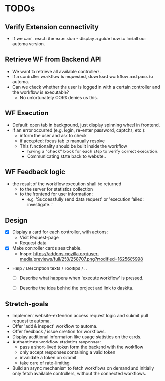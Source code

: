 
# TODOs

## Verify Extension connectivity
- If we can't reach the extension - display a guide how to install our automa version.

## Retrieve WF from Backend API
- We want to retrieve all available controllers.
- If a controller workflow is requested, download workflow and pass to automa. 
- Can we check whether the user is logged in with a certain controller and the workflow is executable?
    - No unfortunately CORS denies us this. 

## WF Execution
- Default: open tab in background, just display spinning wheel in frontend.
- If an error occurred (e.g. login, re-enter password, captcha, etc.): 
    - inform the user and ask to check
    - if accepted: focus tab to manually resolve
    - This functionality should be built inside the workflow
        - having a "check" block for each step to verify correct execution.
        - Communicating state back to website..

## WF Feedback logic
- the result of the workflow execution shall be returned 
    - to the server for statistics collection
    - to the frontend for user information: 
        - e.g. 'Successfully send data request' or 'execution failed: investigate..'

## Design

- [x] Display a card for each controller, with actions:
    - Visit Request-page
    - Request data
- [x] Make controller cards searchable.
    - Inspo: https://addons.mozilla.org/user-media/previews/full/258/258707.png?modified=1625685998
- Help / Description texts / Tooltips / ..
    - [ ] Describe what happens when 'execute workflow' is pressed.
    - [ ] Describe the idea behind the project and link to daskita.


## Stretch-goals

- Implement website-extension access request logic and submit pull request to automa.
- Offer 'add & inspect' workflow to automa.
- Offer feedback / issue creation for workflows.
- Display additional information like usage statistics on the cards.
- Authenticate workflow statistics responses: 
    - pass a short-lived token form the backend with the workflow 
    - only accept responses containing a valid token 
    - invalidate a token on submit
    - take care of rate-limiting
- Build an async mechanism to fetch workflows on demand and initially only fetch available controllers, without the connected workflows.